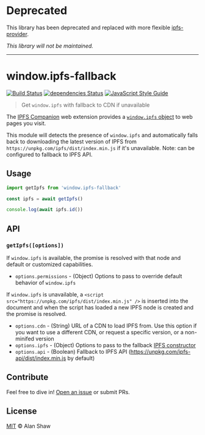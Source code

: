 # Deprecated

This library has been deprecated and replaced with more flexible [ipfs-provider](https://github.com/ipfs-shipyard/ipfs-provider). 

*This library will not be maintained.*

---


# window.ipfs-fallback

[![Build Status](https://travis-ci.org/ipfs-shipyard/window.ipfs-fallback.svg?branch=master)](https://travis-ci.org/ipfs-shipyard/window.ipfs-fallback) [![dependencies Status](https://david-dm.org/ipfs-shipyard/window.ipfs-fallback/status.svg)](https://david-dm.org/ipfs-shipyard/window.ipfs-fallback) [![JavaScript Style Guide](https://img.shields.io/badge/code_style-standard-brightgreen.svg)](https://standardjs.com)

> Get `window.ipfs` with fallback to CDN if unavailable

The [IPFS Companion](https://github.com/ipfs-shipyard/ipfs-companion) web extension provides a [`window.ipfs` object](https://github.com/ipfs-shipyard/ipfs-companion/blob/master/docs/window.ipfs.md) to web pages you visit.

This module will detects the presence of `window.ipfs` and automatically falls back to downloading the latest version of IPFS from `https://unpkg.com/ipfs/dist/index.min.js` if it's unavailable. Note: can be configured to fallback to IPFS API.

## Usage

```js
import getIpfs from 'window.ipfs-fallback'

const ipfs = await getIpfs()

console.log(await ipfs.id())
```

## API

### `getIpfs([options])`

If `window.ipfs` is available, the promise is resolved with that node and default or customized capabilities.

* `options.permissions` - (Object) Options to pass to override default behavior of `window.ipfs`

If `window.ipfs` is unavailable, a `<script src="https://unpkg.com/ipfs/dist/index.min.js" />` is inserted into the document and when the script has loaded a new IPFS node is created and the promise is resolved.

* `options.cdn` - (String) URL of a CDN to load IPFS from. Use this option if you want to use a different CDN, or request a specific version, or a non-minifed version
* `options.ipfs` - (Object) Options to pass to the fallback [IPFS constructor](https://github.com/ipfs/js-ipfs#ipfs-constructor)
* `options.api` - (Boolean) Fallback to IPFS API (https://unpkg.com/ipfs-api/dist/index.min.js by default)

## Contribute

Feel free to dive in! [Open an issue](https://github.com/ipfs-shipyard/window.ipfs-fallback/issues/new) or submit PRs.

## License

[MIT](LICENSE) © Alan Shaw
